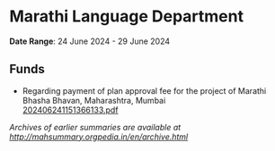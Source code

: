 # Marathi Language Department

**Date Range**: 24 June 2024 - 29 June 2024


## Funds
- Regarding payment of plan approval fee for the project of Marathi Bhasha Bhavan, Maharashtra, Mumbai\
  [202406241151366133.pdf](https://gr.maharashtra.gov.in/Site/Upload/Government%20Resolutions/English/202406241151366133.pdf)


*Archives of earlier summaries are available at http://mahsummary.orgpedia.in/en/archive.html*